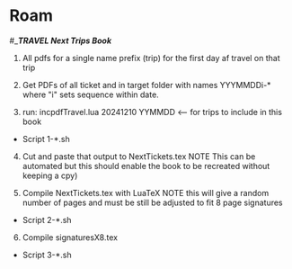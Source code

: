 # Roam

#______TRAVEL Next Trips Book_____

1.  All pdfs for a single name prefix (trip) for the first day af travel on that trip

2.  Get PDFs of all ticket and in target folder with names YYYMMDDi-* where "i" sets sequence within date.

3.  run: incpdfTravel.lua 20241210 YYMMDD <-- for trips to include in this book

- Script 1-*.sh

4.  Cut and paste that output to NextTickets.tex 
    NOTE This can be automated but this should enable the book to be recreated without keeping a cpy)

5.  Compile NextTickets.tex with LuaTeX
    NOTE this will give a random number of pages and must be still be adjusted to fit 8 page signatures

-  Script 2-*.sh

6.  Compile signaturesX8.tex

- Script 3-*.sh
